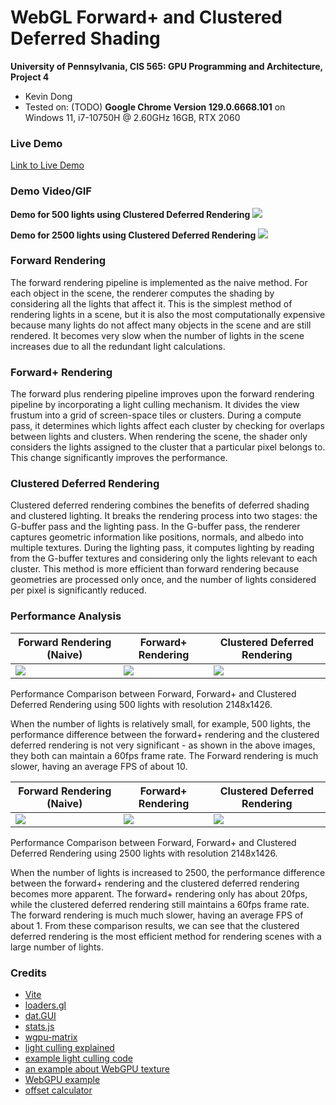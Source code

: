 WebGL Forward+ and Clustered Deferred Shading
======================

**University of Pennsylvania, CIS 565: GPU Programming and Architecture, Project 4**

* Kevin Dong
* Tested on: (TODO) **Google Chrome Version 129.0.6668.101** on
  Windows 11, i7-10750H @ 2.60GHz 16GB, RTX 2060

### Live Demo

[Link to Live Demo](https://kleokhov.github.io/Project4-WebGPU-Forward-Plus-and-Clustered-Deferred/)

### Demo Video/GIF

**Demo for 500 lights using Clustered Deferred Rendering**
![](img/img4.gif)

**Demo for 2500 lights using Clustered Deferred Rendering**
![](img/img3.gif)

### Forward Rendering
The forward rendering pipeline is implemented as the naive method. For each object in the scene, the renderer computes 
the shading by considering all the lights that affect it. This is the simplest method of rendering lights in a scene, 
but it is also the most computationally expensive because many lights do not affect many objects in the scene and are 
still rendered. It becomes very slow when the number of lights in the scene increases due to all the redundant light 
calculations.

### Forward+ Rendering
The forward plus rendering pipeline improves upon the forward rendering pipeline by incorporating a light culling 
mechanism.  It divides the view frustum into a grid of screen-space tiles or clusters. During a compute pass, it 
determines which lights affect each cluster by checking for overlaps between lights and clusters. When rendering the 
scene, the shader only considers the lights assigned to the cluster that a particular pixel belongs to. This change 
significantly improves the performance.

### Clustered Deferred Rendering
Clustered deferred rendering combines the benefits of deferred shading and clustered lighting. It breaks the rendering 
process into two stages: the G-buffer pass and the lighting pass. In the G-buffer pass, the renderer captures geometric 
information like positions, normals, and albedo into multiple textures. During the lighting pass, it computes lighting 
by reading from the G-buffer textures and considering only the lights relevant to each cluster. This method is more 
efficient than forward rendering because geometries are processed only once, and the number of lights considered per 
pixel is significantly reduced.

### Performance Analysis
| Forward Rendering (Naive) | Forward+ Rendering       | Clustered Deferred Rendering |
|---------------------------|--------------------------|------------------------------|
| ![](img/naive.gif)        | ![](img/forwardPlus.gif) | ![](img/deferred.gif)        |

Performance Comparison between Forward, Forward+ and Clustered Deferred Rendering using 500 lights with
resolution 2148x1426.

When the number of lights is relatively small, for example, 500 lights, the performance difference between the forward+ 
rendering and the clustered deferred rendering is not very significant - as shown in the above images, they both can 
maintain a 60fps frame rate. The Forward rendering is much slower, having an average FPS of about 10.

| Forward Rendering (Naive) | Forward+ Rendering        | Clustered Deferred Rendering |
|---------------------------|---------------------------|------------------------------|
| ![](img/naive2.gif)       | ![](img/forwardPlus2.gif) | ![](img/deferred2.gif)       |

Performance Comparison between Forward, Forward+ and Clustered Deferred Rendering using 2500 lights with
resolution 2148x1426.

When the number of lights is increased to 2500, the performance difference between the forward+ rendering and the 
clustered deferred rendering becomes more apparent. The forward+ rendering only has about 20fps, while the clustered 
deferred rendering still maintains a 60fps frame rate. The forward rendering is much much slower, having an average FPS 
of about 1. From these comparison results, we can see that the clustered deferred rendering is the most efficient 
method for rendering scenes with a large number of lights.

### Credits

- [Vite](https://vitejs.dev/)
- [loaders.gl](https://loaders.gl/)
- [dat.GUI](https://github.com/dataarts/dat.gui)
- [stats.js](https://github.com/mrdoob/stats.js)
- [wgpu-matrix](https://github.com/greggman/wgpu-matrix)
- [light culling explained](https://www.aortiz.me/2018/12/21/CG.html)
- [example light culling code](https://github.com/Angelo1211/HybridRenderingEngine/blob/master/assets/shaders/ComputeShaders/clusterShader.comp)
- [an example about WebGPU texture](https://webgpufundamentals.org/webgpu/lessons/webgpu-textures.html)
- [WebGPU example](https://webgpu.github.io/webgpu-samples/?sample=texturedCube)
- [offset calculator](https://webgpufundamentals.org/webgpu/lessons/resources/wgsl-offset-computer.html#)
